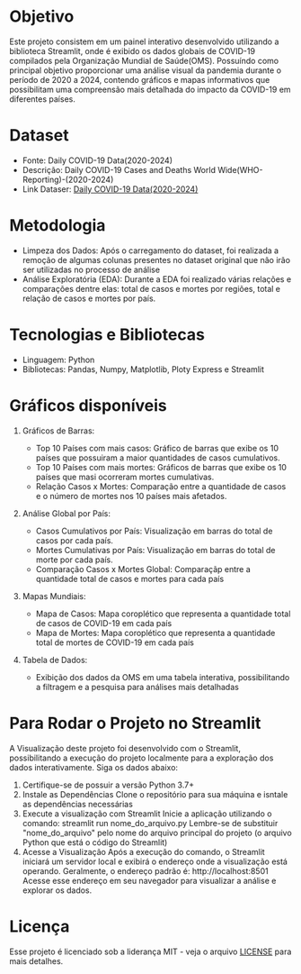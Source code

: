 # Objetivo
Este projeto consistem em um painel interativo desenvolvido utilizando a biblioteca Streamlit, onde é exibido os dados globais de COVID-19 compilados pela Organização Mundial de Saúde(OMS). Possuíndo como principal objetivo proporcionar uma análise visual da pandemia durante o período de 2020 a 2024, contendo gráficos e mapas informativos que possibilitam uma compreensão mais detalhada do impacto da COVID-19 em diferentes países.

# Dataset
- Fonte: Daily COVID-19 Data(2020-2024)
- Descrição: Daily COVID-19 Cases and Deaths World Wide(WHO-Reporting)-(2020-2024)
- Link Dataser: [Daily COVID-19 Data(2020-2024)](https://www.kaggle.com/datasets/abdoomoh/daily-covid-19-data-2020-2024)

# Metodologia
- Limpeza dos Dados: Após o carregamento do dataset, foi realizada a remoção de algumas colunas presentes no dataset original que não irão ser utilizadas no processo de análise
- Análise Exploratória (EDA): Durante a EDA foi realizado várias relações e comparações dentre elas: total de casos e mortes por regiões, total e relação de casos e mortes por país. 

# Tecnologias e Bibliotecas
- Linguagem: Python
- Bibliotecas: Pandas, Numpy, Matplotlib, Ploty Express e Streamlit

# Gráficos disponíveis
1. Gráficos de Barras:
    - Top 10 Países com mais casos: Gráfico de barras que exibe os 10 países que possuiram a maior quantidades de casos cumulativos.
    - Top 10 Países com mais mortes: Gráficos de barras que exibe os 10 países que masi ocorreram mortes cumulativas.
    - Relação Casos x Mortes: Comparação entre a quantidade de casos e o número de mortes nos 10 países mais afetados.

2. Análise Global por País:
    - Casos Cumulativos por País: Visualização em barras do total de casos por cada país.
    - Mortes Cumulativas por País: Visualização em barras do total de morte por cada país.
    - Comparação Casos x Mortes Global: Comparaçãp entre a quantidade total de casos e mortes para cada país

3. Mapas Mundiais:
    - Mapa de Casos: Mapa coroplético que representa a quantidade total de casos de COVID-19 em cada país
    - Mapa de Mortes: Mapa coroplético que representa a quantidade total de mortes de COVID-19 em cada país

4. Tabela de Dados:
    - Exibição dos dados da OMS em uma tabela interativa, possibilitando a filtragem e a pesquisa para análises mais detalhadas

# Para Rodar o Projeto no Streamlit
A Visualização deste projeto foi desenvolvido com o Streamlit, possibilitando a execução do projeto localmente para a exploração dos dados interativamente. Siga os dados abaixo:

1. Certifique-se de possuir a versão Python 3.7+
2. Instale as Dependências
Clone o repositório para sua máquina e isntale as dependências necessárias
3. Execute a visualização com Streamlit
Inicie a aplicação utilizando o comando:
streamlit run nome_do_arquivo.py
Lembre-se de substituir "nome_do_arquivo" pelo nome do arquivo principal do projeto (o arquivo Python que está o código do Streamlit)
4. Acesse a Visualização
Após a execução do comando, o Streamlit iniciará um servidor local e exibirá o endereço onde a visualização está operando. Geralmente, o endereço padrão é: http://localhost:8501
Acesse esse endereço em seu navegador para visualizar a análise e explorar os dados.

# Licença
Esse projeto é licenciado sob a liderança MIT - veja o arquivo [LICENSE](LICENSE) para mais detalhes.